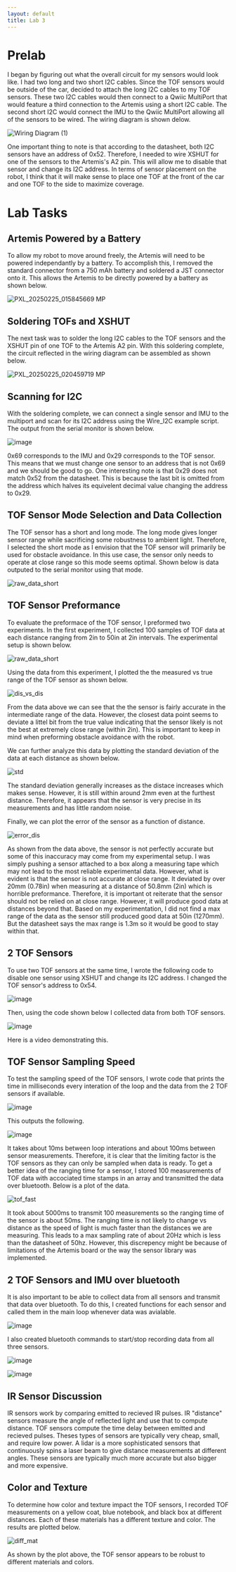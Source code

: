 ```yaml
---
layout: default
title: Lab 3
---
```


# Prelab
I began by figuring out what the overall circuit for my sensors would look like. I had two long and two short I2C cables. Since the TOF sensors would be outside of the car, decided to attach the long I2C cables to my TOF sensors. These two I2C cables would then connect to a Qwiic MultiPort that would feature a third connection to the Artemis using a short I2C cable. The second short I2C would connect the IMU to the Qwiic MultiPort allowing all of the sensors to be wired. The wiring diagram is shown delow.

![Wiring Diagram (1)](https://github.com/user-attachments/assets/e07a25ec-351d-481c-b272-6307aef6f181)

One important thing to note is that according to the datasheet, both I2C sensors have an address of 0x52. Therefore, I needed to wire XSHUT for one of the sensors to the Artemis's A2 pin. This will allow me to disable that sensor and change its I2C address. In terms of sensor placement on the robot, I think that it will make sense to place one TOF at the front of the car and one TOF to the side to maximize coverage. 

# Lab Tasks

## Artemis Powered by a Battery
To allow my robot to move around freely, the Artemis will need to be powered independantly by a battery. To accomplish this, I removed the standard connector from a 750 mAh battery and soldered a JST connector onto it. This allows the Artemis to be directly powered by a battery as shown below.

![PXL_20250225_015845669 MP](https://github.com/user-attachments/assets/38cb4ff1-9f0c-4b6c-bb72-f7b5990165d1)

## Soldering TOFs and XSHUT
The next task was to solder the long I2C cables to the TOF sensors and the XSHUT pin of one TOF to the Artemis A2 pin. With this soldering complete, the circuit reflected in the wiring diagram can be assembled as shown below.

![PXL_20250225_020459719 MP](https://github.com/user-attachments/assets/154baf22-275b-4442-a4f8-6fcb6f057be9)

## Scanning for I2C
With the soldering complete, we can connect a single sensor and IMU to the multiport and scan for its I2C address using the Wire_I2C example script. The output from the serial monitor is shown below.

![image](https://github.com/user-attachments/assets/5fa78ee2-7a00-4e98-a882-ab626bd3a597)

0x69 corresponds to the IMU and 0x29 corresponds to the TOF sensor. This means that we must change one sensor to an address that is not 0x69 and we should be good to go. One interesting note is that 0x29 does not match 0x52 from the datasheet. This is because the last bit is omitted from the address which halves its equivelent decimal value changing the address to 0x29.

## TOF Sensor Mode Selection and Data Collection
The TOF sensor has a short and long mode. The long mode gives longer sensor range while sacrificing some robustness to ambient light. Therefore, I selected the short mode as I envision that the TOF sensor will primarily be used for obstacle avoidance. In this use case, the sensor only needs to operate at close range so this mode seems optimal. Shown below is data outputed to the serial monitor using that mode. 

![raw_data_short](https://github.com/user-attachments/assets/5da3ab80-60ae-4598-b3b3-9b278ac141f2)

## TOF Sensor Preformance
To evaluate the preformace of the TOF sensor, I preformed two experiments. In the first experiment, I collected 100 samples of TOF data at each distance ranging from 2in to 50in at 2in intervals. The experimental setup is shown below.

![raw_data_short](https://github.com/user-attachments/assets/6545f95c-9fc0-4da5-b131-d07250d5771d)

Using the data from this experiment, I plotted the the measured vs true range of the TOF sensor as shown below.

![dis_vs_dis](https://github.com/user-attachments/assets/799bd926-070a-49d3-8b15-e14c0a554cd7)

From the data above we can see that the the sensor is fairly accurate in the intermediate range of the data. However, the closest data point seems to deviate a littel bit from the true value indicating that the sensor likely is not the best at extremely close range (within 2in). This is important to keep in mind when preforming obstacle avoidance with the robot.

We can further analyze this data by plotting the standard deviation of the data at each distance as shown below.

![std](https://github.com/user-attachments/assets/75a952f9-dd5b-4ef5-9bc4-491badc1122a)

The standard deviation generally increases as the distace increases which makes sense. However, it is still within around 2mm even at the furthest distance. Therefore, it appears that the sensor is very precise in its measurements and has little random noise.

Finally, we can plot the error of the sensor as a function of distance. 

![error_dis](https://github.com/user-attachments/assets/2282052a-3606-4bd7-b2cb-e33e2c3c865a)

As shown from the data above, the sensor is not perfectly accurate but some of this inaccuracy may come from my experimental setup. I was simply pushing a sensor attached to a box along a measuring tape which may not lead to the most reliable experimental data. However, what is evident is that the sensor is not accurate at close range. It deviated by over 20mm (0.78in) when measuring at a distance of 50.8mm (2in) which is horrible preformance. Therefore, it is important ot reiterate that the sensor should not be relied on at close range. However, it will produce good data at distances beyond that. Based on my experimentation, I did not find a max range of the data as the sensor still produced good data at 50in (1270mm). But the datasheet says the max range is 1.3m so it would be good to stay within that.

## 2 TOF Sensors

To use two TOF sensors at the same time, I wrote the following code to disable one sensor using XSHUT and change its I2C address. I changed the TOF sensor's address to 0x54. 

![image](https://github.com/user-attachments/assets/6fbe0f71-81fe-4f76-9937-a81f5f521344)

Then, using the code shown below I collected data from both TOF sensors.

![image](https://github.com/user-attachments/assets/98108f13-34ce-40e0-a7fd-68cb6cadd584)

Here is a video demonstrating this.

## TOF Sensor Sampling Speed

To test the sampling speed of the TOF sensors, I wrote code that prints the time in milliseconds every interation of the loop and the data from the 2 TOF sensors if available. 

![image](https://github.com/user-attachments/assets/b22391f2-3c4f-4a8f-8998-c62d353029a5)

This outputs the following.

![image](https://github.com/user-attachments/assets/a9e5a30c-fb4a-456a-bcd0-05ee0c00fd4d)

It takes about 10ms between loop interations and about 100ms between sensor measurements. Therefore, it is clear that the limiting factor is the TOF sensors as they can only be sampled when data is ready. To get a better idea of the ranging time for a sensor, I stored 100 measurements of TOF data with accociated time stamps in an array and transmitted the data over bluetooth. Below is a plot of the data.

![tof_fast](https://github.com/user-attachments/assets/fb1cb41f-adfd-4acc-a006-aaed20884f73)

It took about 5000ms to transmit 100 measurements so the ranging time of the sensor is about 50ms. The ranging time is not likely to change vs distance as the speed of light is much faster than the distances we are measuring. This leads to a max sampling rate of about 20Hz which is less than the datasheet of 50hz. However, this discrepency might be because of limitations of the Artemis board or the way the sensor library was implemented.


## 2 TOF Sensors and IMU over bluetooth

It is also important to be able to collect data from all sensors and transmit that data over bluetooth. To do this, I created functions for each sensor and called them in the main loop whenever data was avialable.

![image](https://github.com/user-attachments/assets/ed02e96c-2554-456e-8bd7-ece5da106aa7)

I also created bluetooth commands to start/stop recording data from all three sensors.

![image](https://github.com/user-attachments/assets/3ce39714-f39d-4e08-9b0c-f6c336fcd41f)

![image](https://github.com/user-attachments/assets/e9048d15-2f01-426c-8dda-b8a6a4c3a44f)

## IR Sensor Discussion
IR sensors work by comparing emitted to recieved IR pulses. IR "distance" sensors measure the angle of reflected light and use that to compute distance. TOF sensors compute the time delay between emitted and recieved pulses. Theses types of sensors are typically very cheap, small, and require low power. A lidar is a more sophisticated sensors that continuously spins a laser beam to give distance measurements at different angles. These sensors are typically much more accurate but also bigger and more expensive.

## Color and Texture
To determine how color and texture impact the TOF sensors, I recorded TOF measurements on a yellow coat, blue notebook, and black box at different distances. Each of these materials has a different texture and color. The results are plotted below.

![diff_mat](https://github.com/user-attachments/assets/27975bb4-bc83-4365-8519-80d1facb78d2)

As shown by the plot above, the TOF sensor appears to be robust to different materials and colors. 





























